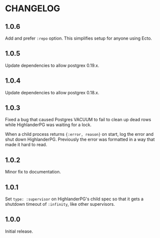 # CHANGELOG

## 1.0.6

Add and prefer `:repo` option. This simplifies setup for anyone using Ecto.

## 1.0.5

Update dependencies to allow postgrex 0.19.x.

## 1.0.4

Update dependencies to allow postgrex 0.18.x.

## 1.0.3

Fixed a bug that caused Postgres VACUUM to fail to clean up dead rows while HighlanderPG was waiting for a lock.

When a child process returns `{:error, reason}` on start, log the error and shut down HighlanderPG. Previously the error was formatted in a way that made it hard to read.

## 1.0.2

Minor fix to documentation.

## 1.0.1

Set `type: :supervisor` on HighlanderPG's child spec so that it gets a shutdown timeout of `:infinity`, like other supervisors.

## 1.0.0

Initial release.
